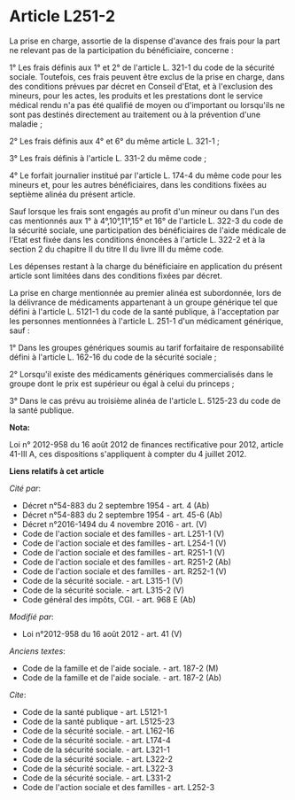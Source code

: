 # Article L251-2

La prise en charge, assortie de la dispense d'avance des frais pour la part ne relevant pas de la participation du
bénéficiaire, concerne : 

1° Les frais définis aux 1° et 2° de l'article L. 321-1 du code de la sécurité sociale. Toutefois, ces frais peuvent être
exclus de la prise en charge, dans des conditions prévues par décret en Conseil d'Etat, et à l'exclusion des mineurs, pour
les actes, les produits et les prestations dont le service médical rendu n'a pas été qualifié de moyen ou d'important ou
lorsqu'ils ne sont pas destinés directement au traitement ou à la prévention d'une maladie ; 

2° Les frais définis aux 4° et 6° du même article L. 321-1 ; 

3° Les frais définis à l'article L. 331-2 du même code ; 

4° Le forfait journalier institué par l'article L. 174-4 du même code pour les mineurs et, pour les autres bénéficiaires,
dans les conditions fixées au septième alinéa du présent article. 

Sauf lorsque les frais sont engagés au profit d'un mineur ou dans l'un des cas mentionnés aux 1° à 4°,10°,11°,15° et 16° de
l'article L. 322-3 du code de la sécurité sociale, une participation des bénéficiaires de l'aide médicale de l'Etat est fixée
dans les conditions énoncées à l'article L. 322-2 et à la section 2 du chapitre II du titre II du livre III du même code. 

Les dépenses restant à la charge du bénéficiaire en application du présent article sont limitées dans des conditions fixées
par décret. 

La prise en charge mentionnée au premier alinéa est subordonnée, lors de la délivrance de médicaments appartenant à un groupe
générique tel que défini à l'article L. 5121-1 du code de la santé publique, à l'acceptation par les personnes mentionnées à
l'article L. 251-1 d'un médicament générique, sauf : 

1° Dans les groupes génériques soumis au tarif forfaitaire de responsabilité défini à l'article L. 162-16 du code de la
sécurité sociale ; 

2° Lorsqu'il existe des médicaments génériques commercialisés dans le groupe dont le prix est supérieur ou égal à celui du
princeps ; 

3° Dans le cas prévu au troisième alinéa de l'article L. 5125-23 du code de la santé publique.

**Nota:**

Loi n° 2012-958 du 16 août 2012 de finances rectificative pour 2012, article 41-III A, ces dispositions s'appliquent à
compter du 4 juillet 2012.

**Liens relatifs à cet article**

_Cité par_:

  - Décret n°54-883 du 2 septembre 1954 - art. 4 (Ab)
  - Décret n°54-883 du 2 septembre 1954 - art. 45-6 (Ab)
  - Décret n°2016-1494 du 4 novembre 2016 - art. (V)
  - Code de l'action sociale et des familles - art. L251-1 (V)
  - Code de l'action sociale et des familles - art. L254-1 (V)
  - Code de l'action sociale et des familles - art. R251-1 (V)
  - Code de l'action sociale et des familles - art. R251-2 (Ab)
  - Code de l'action sociale et des familles - art. R252-1 (V)
  - Code de la sécurité sociale. - art. L315-1 (V)
  - Code de la sécurité sociale. - art. L315-2 (V)
  - Code général des impôts, CGI. - art. 968 E (Ab)

_Modifié par_:

  - Loi n°2012-958 du 16 août 2012 - art. 41 (V)

_Anciens textes_:

  - Code de la famille et de l'aide sociale. - art. 187-2 (M)
  - Code de la famille et de l'aide sociale. - art. 187-2 (Ab)

_Cite_:

  - Code de la santé publique - art. L5121-1
  - Code de la santé publique - art. L5125-23
  - Code de la sécurité sociale. - art. L162-16
  - Code de la sécurité sociale. - art. L174-4
  - Code de la sécurité sociale. - art. L321-1
  - Code de la sécurité sociale. - art. L322-2
  - Code de la sécurité sociale. - art. L322-3
  - Code de la sécurité sociale. - art. L331-2
  - Code de l'action sociale et des familles - art. L252-3
